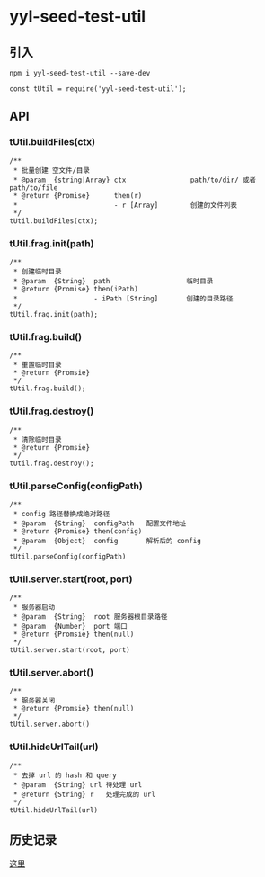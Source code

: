 # yyl-seed-test-util

## 引入
```
npm i yyl-seed-test-util --save-dev
```

```
const tUtil = require('yyl-seed-test-util');
```

## API

### tUtil.buildFiles(ctx)

```
/**
 * 批量创建 空文件/目录
 * @param  {string|Array} ctx                path/to/dir/ 或者 path/to/file
 * @return {Promise}      then(r)
 *                        - r [Array]        创建的文件列表
 */
tUtil.buildFiles(ctx);
```

### tUtil.frag.init(path)

```
/**
 * 创建临时目录
 * @param  {String}  path                   临时目录
 * @return {Promise} then(iPath)
 *                   - iPath [String]       创建的目录路径
 */
tUtil.frag.init(path);
```

### tUtil.frag.build()
```
/**
 * 重置临时目录
 * @return {Promsie}
 */
tUtil.frag.build();
```

### tUtil.frag.destroy()
```
/**
 * 清除临时目录
 * @return {Promsie}
 */
tUtil.frag.destroy();
```

### tUtil.parseConfig(configPath)

```
/**
 * config 路径替换成绝对路径
 * @param  {String}  configPath   配置文件地址
 * @return {Promise} then(config)
 * @param  {Object}  config       解析后的 config
 */
tUtil.parseConfig(configPath)
```

### tUtil.server.start(root, port)

```
/**
 * 服务器启动
 * @param  {String}  root 服务器根目录路径
 * @param  {Number}  port 端口
 * @return {Promsie} then(null)
 */
tUtil.server.start(root, port)
```

### tUtil.server.abort()
```
/**
 * 服务器关闭
 * @return {Promsie} then(null)
 */
tUtil.server.abort()
```

### tUtil.hideUrlTail(url)
```
/**
 * 去掉 url 的 hash 和 query
 * @param  {String} url 待处理 url
 * @return {String} r   处理完成的 url
 */
tUtil.hideUrlTail(url)
```

## 历史记录
[这里](./history.md)
